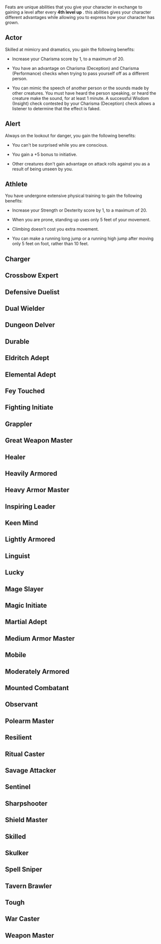 Feats are unique abilities that you give your character in exchange to gaining a level after every **4th level up** . this abilities gives your character different advantages while allowing you to express how your character has grown.

## Actor
Skilled at mimicry and dramatics, you gain the following benefits:

-   Increase your Charisma score by 1, to a maximum of 20.

-   You have an advantage on Charisma (Deception) and Charisma (Performance) checks when trying to pass yourself off as a different person.

-   You can mimic the speech of another person or the sounds made by other creatures. You must have heard the person speaking, or heard the creature make the sound, for at least 1 minute. A successful Wisdom (Insight) check contested by your Charisma (Deception) check allows a listener to determine that the effect is faked.

## Alert
Always on the lookout for danger, you gain the following benefits:

-   You can't be surprised while you are conscious.

-   You gain a +5 bonus to initiative.

-   Other creatures don't gain advantage on attack rolls against you as a result of being unseen by you.

## Athlete
You have undergone extensive physical training to gain the following benefits:

-   Increase your Strength or Dexterity score by 1, to a maximum of 20.

-   When you are prone, standing up uses only 5 feet of your movement.

-   Climbing doesn’t cost you extra movement.

-   You can make a running long jump or a running high jump after moving only 5 feet on foot, rather than 10 feet.

## Charger
## Crossbow Expert
## Defensive Duelist
## Dual Wielder
## Dungeon Delver
## Durable
## Eldritch Adept
## Elemental Adept
## Fey Touched
## Fighting Initiate
## Grappler
## Great Weapon Master
## Healer
## Heavily Armored
## Heavy Armor Master
## Inspiring Leader
## Keen Mind
## Lightly Armored
## Linguist
## Lucky
## Mage Slayer
## Magic Initiate
## Martial Adept
## Medium Armor Master
## Mobile
## Moderately Armored
## Mounted Combatant
## Observant
## Polearm Master
## Resilient
## Ritual Caster
## Savage Attacker 
## Sentinel
## Sharpshooter
## Shield Master
## Skilled
## Skulker
## Spell Sniper
## Tavern Brawler
## Tough
## War Caster 
## Weapon Master
